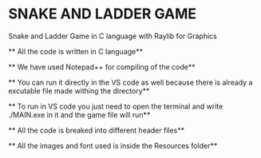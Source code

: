 # SNAKE AND LADDER GAME
 Snake and Ladder Game in C language with Raylib for Graphics

** All the code is written in C language**

** We have used Notepad++ for compiling of the code**

** You can run it directly in the VS code as well because there
     is already a excutable file made withing the directory**

** To run in VS code you just need to open the terminal and write
    ./MAIN.exe in it and the game file will run**     

** All the code is breaked into different header files**

** All the images and font used is inside the Resources folder**
